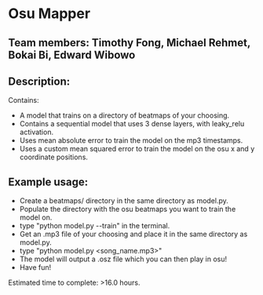 # Osu Mapper
## Team members: Timothy Fong, Michael Rehmet, Bokai Bi, Edward Wibowo

## Description:
Contains:
- A model that trains on a directory of beatmaps of your choosing.
- Contains a sequential model that uses 3 dense layers, with leaky_relu activation. 
- Uses mean absolute error to train the model on the mp3 timestamps. 
- Uses a custom mean squared error to train the model on the osu x and y coordinate positions. 

## Example usage:
- Create a beatmaps/ directory in the same directory as model.py. 
- Populate the directory with the osu beatmaps you want to train the model on. 
- type "python model.py --train" in the terminal.
- Get an .mp3 file of your choosing and place it in the same directory as model.py. 
- type "python model.py <song_name.mp3>"
- The model will output a .osz file which you can then play in osu!
- Have fun!

Estimated time to complete: >16.0 hours.